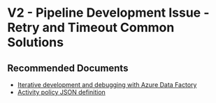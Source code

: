 <properties
    pageTitle="V2 - Pipeline Development Issue - Retry and Timeout Common Solutions"
    description="V2 - Pipeline Development Issue - Retry and Timeout Common Solutions"
    service=""
    resource=""
    authors="jaserano, v-miegge"
    authorAlias="jaserano"
    displayOrder=""
    selfHelpType="generic"
    supportTopicIds="32637150"
    resourceTags=""
    productPesIds="15613"
    cloudEnvironments="public"
    articleId="c4d523c2-86ed-443f-8749-fdb3bff4dd30"
/>

# V2 - Pipeline Development Issue - Retry and Timeout Common Solutions

## **Recommended Documents**

* [Iterative development and debugging with Azure Data Factory](https://docs.microsoft.com/azure/data-factory/iterative-development-debugging)<br>
* [Activity policy JSON definition](https://docs.microsoft.com/azure/data-factory/concepts-pipelines-activities#activity-policy)